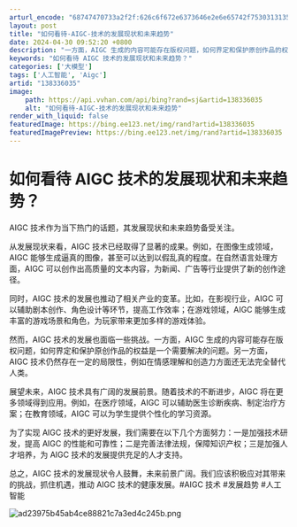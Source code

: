 ```yaml
---
arturl_encode: "68747470733a2f2f:626c6f672e6373646e2e6e65742f753031313533323233372f:61727469636c652f64657461696c732f313338333336303335"
layout: post
title: "如何看待-AIGC-技术的发展现状和未来趋势"
date: 2024-04-30 09:52:20 +0800
description: "一方面，AIGC 生成的内容可能存在版权问题，如何界定和保护原创作品的权益是一个需要解决的问题。例如"
keywords: "如何看待 AIGC 技术的发展现状和未来趋势？"
categories: ['大模型']
tags: ['人工智能', 'Aigc']
artid: "138336035"
image:
    path: https://api.vvhan.com/api/bing?rand=sj&artid=138336035
    alt: "如何看待-AIGC-技术的发展现状和未来趋势"
render_with_liquid: false
featuredImage: https://bing.ee123.net/img/rand?artid=138336035
featuredImagePreview: https://bing.ee123.net/img/rand?artid=138336035
---
```


# 如何看待 AIGC 技术的发展现状和未来趋势？

AIGC 技术作为当下热门的话题，其发展现状和未来趋势备受关注。

从发展现状来看，AIGC 技术已经取得了显著的成果。例如，在图像生成领域，AIGC 能够生成逼真的图像，甚至可以达到以假乱真的程度。在自然语言处理方面，AIGC 可以创作出高质量的文本内容，为新闻、广告等行业提供了新的创作途径。

同时，AIGC 技术的发展也推动了相关产业的变革。比如，在影视行业，AIGC 可以辅助剧本创作、角色设计等环节，提高工作效率；在游戏领域，AIGC 能够生成丰富的游戏场景和角色，为玩家带来更加多样的游戏体验。

然而，AIGC 技术的发展也面临一些挑战。一方面，AIGC 生成的内容可能存在版权问题，如何界定和保护原创作品的权益是一个需要解决的问题。另一方面，AIGC 技术仍然存在一定的局限性，例如在情感理解和创造力方面还无法完全替代人类。

展望未来，AIGC 技术具有广阔的发展前景。随着技术的不断进步，AIGC 将在更多领域得到应用。例如，在医疗领域，AIGC 可以辅助医生诊断疾病、制定治疗方案；在教育领域，AIGC 可以为学生提供个性化的学习资源。

为了实现 AIGC 技术的更好发展，我们需要在以下几个方面努力：一是加强技术研发，提高 AIGC 的性能和可靠性；二是完善法律法规，保障知识产权；三是加强人才培养，为 AIGC 技术的发展提供充足的人才支持。

总之，AIGC 技术的发展现状令人鼓舞，未来前景广阔。我们应该积极应对其带来的挑战，抓住机遇，推动 AIGC 技术的健康发展。#AIGC 技术 #发展趋势 #人工智能

![ad23975b45ab4ce88821c7a3ed4c245b.png](https://i-blog.csdnimg.cn/blog_migrate/555c4063dc9845c7d474a0b4732e59bd.png)